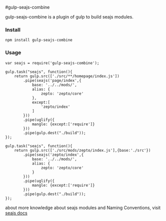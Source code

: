 #gulp-seajs-combine

gulp-seajs-combine is a plugin of gulp to build seajs modules.

### Install
    
    npm install gulp-seajs-combine
    
### Usage

    var seajs = require('gulp-seajs-combine');
    
    gulp.task("seajs", function(){
        return gulp.src(['./src/**/homepage/index.js'])
            .pipe(seajs('page/index',{
                base: '../../mods/',
                alias: {
                    zepto: 'zepto/core'
                },
                except:[
                    'zepto/index'
                ]
            }))
            .pipe(uglify({
                mangle: {except:['require']}
            }))
            .pipe(gulp.dest("./build"));
    });
    
    gulp.task("seajs", function(){
        return gulp.src(['./src/mods/zepto/index.js'],{base:'./src'})
            .pipe(seajs('zepto/index',{
                base: '../../mods/',
                alias: {
                    zepto: 'zepto/core'
                }
            }))
            .pipe(uglify({
                mangle: {except:['require']}
            }))
            .pipe(gulp.dest("./build"));
    });
    
about more knowledge about seajs modules and Naming Conventions, visit [seajs docs](http://seajs.org/docs/#docs)
